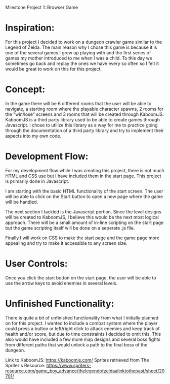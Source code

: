 Milestone Project 1: Browser Game

# Inspiration: 

For this project I decided to work on a dungeon crawler game similar to the Legend of Zelda. The main reason why I chose this game is because 
it is one of the several games I grew up playing with and the first series of games my mother introduced to me when I was a child. To this day
we sometimes go back and replay the ones we have every so often so I felt it would be great to work on this for this project.

# Concept:

In the game there will be 6 different rooms that the user will be able to navigate, a starting room where the playable character spawns, 2 rooms for the
"win/lose" screens and 3 rooms that will be created through KaboomJS. KaboomJS is a third party library used to be able to create games through Javascript. I chose to utilize this library as a way for me to practice going through the documentation of a third party library and try to implement their aspects into my own code.

# Development Flow: 

For my development flow while I was creating this project, there is not much HTML and CSS use but I have included them in the start page. This project is primarily done
in Javascript.

I am starting with the basic HTML functionality of the start screen. The user will be able to click on the Start button
to open a new page where the game will be handled. 

The next section I tackled is the Javascript portion. Since the level designs will be created to KaboomJS, I believe this would be the next most logical approach.
There will be a small amount of in-line scripting on the start page but the game scripting itself will be done on a seperate .js file.

Finally I will work on CSS to make the start page and the game page more appealing and try to make it accessible to any screen size.

# User Controls:

Once you click the start button on the start page, the user will be able to use the arrow keys to avoid enemies in several levels.

# Unfinished Functionality:

There is quite a bit of unfinished functionality from what I initially planned on for this project. I wanted to include a combat system where the player
could press a button or left/right click to attack enemies and keep track of health and/or score, but due to time constraints I decided to omit this. This also would have
included a few more map designs and several boss fights from different paths that would unlock a path to the final boss of the dungeon. 

Link to KaboomJS: https://kaboomjs.com/ 
Sprites retrieved from The Spriter's Resource: https://www.spriters-resource.com/game_boy_advance/thelegendofzeldaalinktothepast/sheet/20701/
